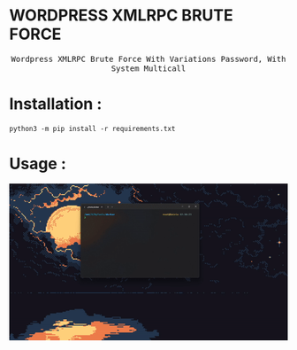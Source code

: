 # WORDPRESS XMLRPC BRUTE FORCE

<div align="center">
    <samp>Wordpress XMLRPC Brute Force With Variations Password, With System Multicall</samp>
</div>


<h1>Installation : </h1>

```
python3 -m pip install -r requirements.txt
```

<h1>Usage : </h1>
<img src="https://raw.githubusercontent.com/MadExploits/WP-XMLRPC/refs/heads/main/usage.gif">
